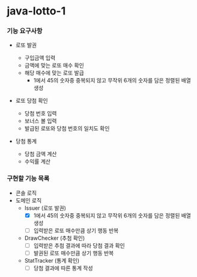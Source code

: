 # java-lotto-1

### 기능 요구사항
* 로또 발권
  * 구입금액 입력
  * 금액에 맞는 로또 매수 확인
  * 해당 매수에 맞는 로또 발급
    * 1에서 45의 숫자중 중복되지 않고 무작위 6개의 숫자를 담은 정렬된 배열 생성


* 로또 당첨 확인
  * 당첨 번호 입력
  * 보너스 볼 입력
  * 발급된 로또와 당첨 번호의 일치도 확인


* 당첨 통계
  * 당첨 금액 계산
  * 수익률 계산

### 구현할 기능 목록

* 콘솔 로직
* 도메인 로직
  * Issuer (로또 발권)
    * [x] 1에서 45의 숫자중 중복되지 않고 무작위 6개의 숫자를 담은 정렬된 배열 생성
    * [ ] 입력받은 로또 매수만큼 상기 행동 반복
  * DrawChecker (추첨 확인)
    * [ ] 입력받은 추첨 결과에 따라 당첨 결과 확인
    * [ ] 발권된 로또 매수만큼 상기 행동 반복
  * StatTracker (통계 확인)
    * [ ] 당첨 결과에 따른 통계 작성